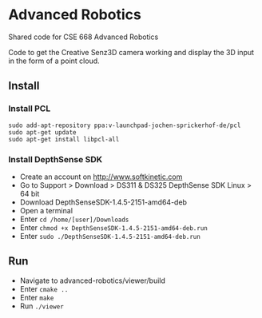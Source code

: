 # Advanced Robotics

Shared code for CSE 668 Advanced Robotics

Code to get the Creative Senz3D camera working and display the 3D input in the form of a point cloud.


## Install

### Install PCL

	sudo add-apt-repository ppa:v-launchpad-jochen-sprickerhof-de/pcl
	sudo apt-get update
	sudo apt-get install libpcl-all

### Install DepthSense SDK

* Create an account on http://www.softkinetic.com
* Go to Support > Download > DS311 & DS325 DepthSense SDK Linux > 64 bit 
* Download DepthSenseSDK-1.4.5-2151-amd64-deb
* Open a terminal
* Enter `cd /home/[user]/Downloads`
* Enter `chmod +x DepthSenseSDK-1.4.5-2151-amd64-deb.run`
* Enter `sudo ./DepthSenseSDK-1.4.5-2151-amd64-deb.run`

## Run

* Navigate to advanced-robotics/viewer/build
* Enter `cmake ..`
* Enter `make`
* Run `./viewer`